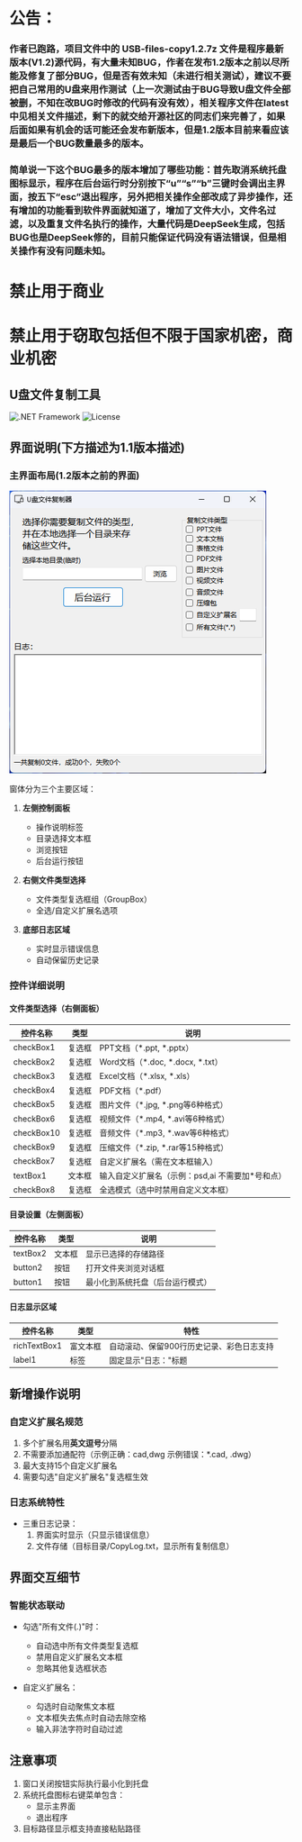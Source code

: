 # 公告：
### 作者已跑路，项目文件中的 USB-files-copy1.2.7z 文件是程序最新版本(V1.2)源代码，有大量未知BUG，作者在发布1.2版本之前以尽所能及修复了部分BUG，但是否有效未知（未进行相关测试），建议不要把自己常用的U盘来用作测试（上一次测试由于BUG导致U盘文件全部被删，不知在改BUG时修改的代码有没有效），相关程序文件在latest中见相关文件描述，剩下的就交给开源社区的同志们来完善了，如果后面如果有机会的话可能还会发布新版本，但是1.2版本目前来看应该是最后一个BUG数量最多的版本。
### 简单说一下这个BUG最多的版本增加了哪些功能：首先取消系统托盘图标显示，程序在后台运行时分别按下“u”“s”“b”三键时会调出主界面，按五下“esc”退出程序，另外把相关操作全部改成了异步操作，还有增加的功能看到软件界面就知道了，增加了文件大小，文件名过滤，以及重复文件名执行的操作，大量代码是DeepSeek生成，包括BUG也是DeepSeek修的，目前只能保证代码没有语法错误，但是相关操作有没有问题未知。
# 禁止用于商业
# 禁止用于窃取包括但不限于国家机密，商业机密

## U盘文件复制工具

![.NET Framework](https://img.shields.io/badge/.NET%20Framework-4.7.2-blue)
![License](https://img.shields.io/badge/License-MIT-green)

## 界面说明(下方描述为1.1版本描述)

### 主界面布局(1.2版本之前的界面)
![UI界面示意图](screenshot.png)

窗体分为三个主要区域：
1. **左侧控制面板**
   - 操作说明标签
   - 目录选择文本框
   - 浏览按钮
   - 后台运行按钮

2. **右侧文件类型选择**
   - 文件类型复选框组（GroupBox）
   - 全选/自定义扩展名选项

3. **底部日志区域**
   - 实时显示错误信息
   - 自动保留历史记录

### 控件详细说明

#### 文件类型选择（右侧面板）
| 控件名称      | 类型   | 说明                                                                 |
|---------------|--------|----------------------------------------------------------------------|
| checkBox1     | 复选框 | PPT文档（*.ppt, *.pptx）                                            |
| checkBox2     | 复选框 | Word文档（*.doc, *.docx, *.txt）                                    |
| checkBox3     | 复选框 | Excel文档（*.xlsx, *.xls）                                          |
| checkBox4     | 复选框 | PDF文档（*.pdf）                                                    |
| checkBox5     | 复选框 | 图片文件（*.jpg, *.png等6种格式）                                    |
| checkBox6     | 复选框 | 视频文件（*.mp4, *.avi等6种格式）                                    |   
| checkBox10    | 复选框 | 音频文件（*.mp3, *.wav等6种格式）                                    |
| checkBox9     | 复选框 | 压缩文件（*.zip, *.rar等15种格式）                                   |
| checkBox7     | 复选框 | 自定义扩展名（需在文本框输入）                                       |
| textBox1      | 文本框 | 输入自定义扩展名（示例：psd,ai 不需要加*号和点）                     |
| checkBox8     | 复选框 | 全选模式（选中时禁用自定义文本框）                                   |

#### 目录设置（左侧面板）
| 控件名称      | 类型   | 说明                                                                 |
|---------------|--------|----------------------------------------------------------------------|
| textBox2      | 文本框 | 显示已选择的存储路径                                                 |
| button2       | 按钮   | 打开文件夹浏览对话框                                                 |
| button1       | 按钮   | 最小化到系统托盘（后台运行模式）                                     |

#### 日志显示区域
| 控件名称      | 类型         | 特性                                                                 |
|---------------|--------------|----------------------------------------------------------------------|
| richTextBox1  | 富文本框     | 自动滚动、保留900行历史记录、彩色日志支持                            |
| label1        | 标签         | 固定显示"日志："标题                                                 |

## 新增操作说明

### 自定义扩展名规范
1. 多个扩展名用**英文逗号**分隔
2. 不需要添加通配符（示例正确：cad,dwg 示例错误：*.cad, .dwg）
3. 最大支持15个自定义扩展名
4. 需要勾选"自定义扩展名"复选框生效

### 日志系统特性
- 三重日志记录：
  1. 界面实时显示（只显示错误信息）
  2. 文件存储（目标目录/CopyLog.txt，显示所有复制信息）

## 界面交互细节

### 智能状态联动
- 勾选"所有文件(*.*)"时：
  - 自动选中所有文件类型复选框
  - 禁用自定义扩展名文本框
  - 忽略其他复选框状态

- 自定义扩展名：
  - 勾选时自动聚焦文本框
  - 文本框失去焦点时自动去除空格
  - 输入非法字符时自动过滤


## 注意事项

1. 窗口关闭按钮实际执行最小化到托盘
2. 系统托盘图标右键菜单包含：
   - 显示主界面
   - 退出程序
3. 目标路径显示框支持直接粘贴路径

